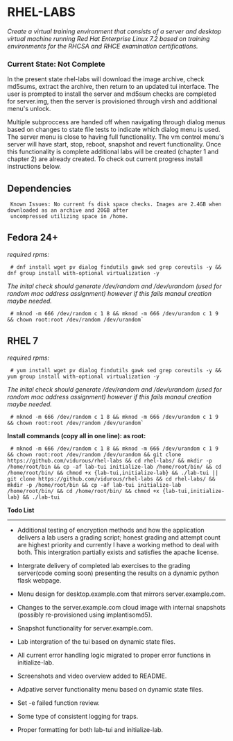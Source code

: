 RHEL-LABS
=========
*Create a virtual training environment that consists of a server and desktop virtual machine running Red Hat Enterprise Linux 7.2 based on training environments for the RHCSA and RHCE examination certifications.*

### Current State: Not Complete ###
 In the present state rhel-labs will download the image archive, check md5sums, extract the archive, then return to an 
 updated tui interface. The user is prompted to install the server and md5sum checks are completed for server.img, then 
 the server is provisioned through virsh and additional menu's unlock.

 Multiple subproccess are handed off when navigating through dialog menus based on changes to state file tests to indicate 
 which dialog menu is used. The server menu is close to having full functionality. The vm control menu's server will have 
 start, stop, reboot, snapshot and revert functionality. Once this functionality is complete additional labs will be 
 created (chapter 1 and chapter 2) are already created. To check out current progress install instructions below.

 Dependencies
----------------
~~~
 Known Issues: No current fs disk space checks. Images are 2.4GB when downloaded as an archive and 20GB after
 uncompressed utilizing space in /home.
~~~

 Fedora 24+
---------------
*required rpms:*
~~~
 # dnf install wget pv dialog findutils gawk sed grep coreutils -y && dnf group install with-optional virtualization -y
~~~


*The inital check should generate /dev/random and /dev/urandom (used for
 random mac address assignment) however if this fails manaul creation
 maybe needed.*
~~~
 # mknod -m 666 /dev/random c 1 8 && mknod -m 666 /dev/urandom c 1 9 && chown root:root /dev/random /dev/urandom`
~~~

 RHEL 7
-------
*required rpms:*
~~~
 # yum install wget pv dialog findutils gawk sed grep coreutils -y && yum group install with-optional virtualization -y
~~~


*The inital check should generate /dev/random and /dev/urandom (used for
 random mac address assignment) however if this fails manaul creation
 maybe needed.*
~~~
 # mknod -m 666 /dev/random c 1 8 && mknod -m 666 /dev/urandom c 1 9 && chown root:root /dev/random /dev/urandom`
~~~


**Install commands (copy all in one line): as root:**
~~~
 # mknod -m 666 /dev/random c 1 8 && mknod -m 666 /dev/urandom c 1 9 && chown root:root /dev/random /dev/urandom && git clone https://github.com/vidurous/rhel-labs && cd rhel-labs/ && mkdir -p /home/root/bin && cp -af lab-tui initialize-lab /home/root/bin/ && cd /home/root/bin/ && chmod +x {lab-tui,initialize-lab} && ./lab-tui || git clone https://github.com/vidurous/rhel-labs && cd rhel-labs/ && mkdir -p /home/root/bin && cp -af lab-tui initialize-lab /home/root/bin/ && cd /home/root/bin/ && chmod +x {lab-tui,initialize-lab} && ./lab-tui
~~~

**Todo List**
***
>
*   Additional testing of encryption methods and how the application delivers a lab users a grading script; honest grading 
and attempt count are highest priority and currently I have a working method to deal with both. This intergration partially exists and satisfies the apache license. 
>
*   Intergrate delivery of completed lab exercises to the grading server(code coming soon) presenting the results 
    on a dynamic python flask webpage.
>
*   Menu design for desktop.example.com that mirrors server.example.com.
>
*   Changes to the server.example.com cloud image with internal snapshots (possibly re-provisioned using implantisomd5).
>
*   Snapshot functionality for server.example.com.
>
*   Lab intergration of the tui based on dynamic state files.
>
*   All current error handling logic migrated to proper error functions in initialize-lab.
>
*   Screenshots and video overview added to README.
>
*   Adpative server functionality menu based on dynamic state files.
>
*   Set -e failed function review.
>
*   Some type of consistent logging for traps.
>
*   Proper formatting for both lab-tui and initialize-lab.
>
